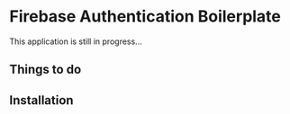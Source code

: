 # Firebase Authentication Boilerplate

This application is still in progress...

## Things to do

## Installation

